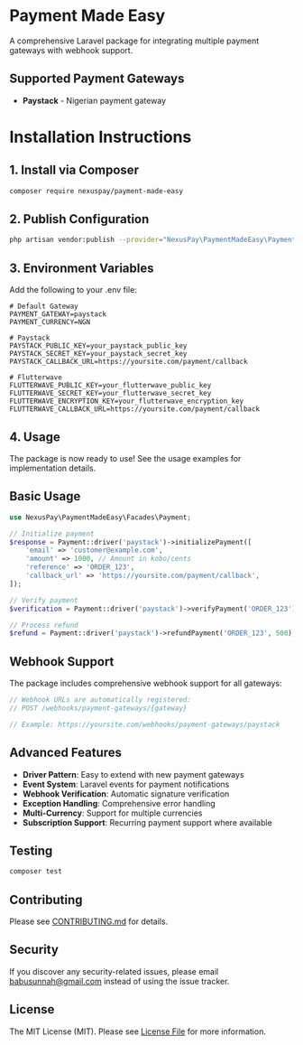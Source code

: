 # Payment Made Easy

A comprehensive Laravel package for integrating multiple payment gateways with webhook support.

## Supported Payment Gateways

- **Paystack** - Nigerian payment gateway

# Installation Instructions

## 1. Install via Composer

```bash
composer require nexuspay/payment-made-easy
```

## 2. Publish Configuration

```bash
php artisan vendor:publish --provider="NexusPay\PaymentMadeEasy\PaymentServiceProvider"
```

## 3. Environment Variables

Add the following to your .env file:

```env
# Default Gateway
PAYMENT_GATEWAY=paystack
PAYMENT_CURRENCY=NGN

# Paystack
PAYSTACK_PUBLIC_KEY=your_paystack_public_key
PAYSTACK_SECRET_KEY=your_paystack_secret_key
PAYSTACK_CALLBACK_URL=https://yoursite.com/payment/callback

# Flutterwave
FLUTTERWAVE_PUBLIC_KEY=your_flutterwave_public_key
FLUTTERWAVE_SECRET_KEY=your_flutterwave_secret_key
FLUTTERWAVE_ENCRYPTION_KEY=your_flutterwave_encryption_key
FLUTTERWAVE_CALLBACK_URL=https://yoursite.com/payment/callback
```

## 4. Usage

The package is now ready to use! See the usage examples for implementation details.

## Basic Usage

```php
use NexusPay\PaymentMadeEasy\Facades\Payment;

// Initialize payment
$response = Payment::driver('paystack')->initializePayment([
    'email' => 'customer@example.com',
    'amount' => 1000, // Amount in kobo/cents
    'reference' => 'ORDER_123',
    'callback_url' => 'https://yoursite.com/payment/callback',
]);

// Verify payment
$verification = Payment::driver('paystack')->verifyPayment('ORDER_123');

// Process refund
$refund = Payment::driver('paystack')->refundPayment('ORDER_123', 500);
```

## Webhook Support

The package includes comprehensive webhook support for all gateways:

```php
// Webhook URLs are automatically registered:
// POST /webhooks/payment-gateways/{gateway}

// Example: https://yoursite.com/webhooks/payment-gateways/paystack
```

## Advanced Features

- **Driver Pattern**: Easy to extend with new payment gateways
- **Event System**: Laravel events for payment notifications
- **Webhook Verification**: Automatic signature verification
- **Exception Handling**: Comprehensive error handling
- **Multi-Currency**: Support for multiple currencies
- **Subscription Support**: Recurring payment support where available

## Testing

```bash
composer test
```

## Contributing

Please see [CONTRIBUTING.md](CONTRIBUTING.md) for details.

## Security

If you discover any security-related issues, please email babusunnah@gmail.com instead of using the issue tracker.

## License

The MIT License (MIT). Please see [License File](LICENSE.md) for more information.
